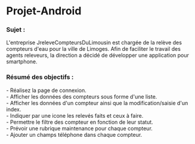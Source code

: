 # Projet-Android

<h3>Sujet :</h3>
L'entreprise JreleveCompteursDuLimousin est chargée de la relève des compteurs d'eau pour la ville de Limoges.
Afin de faciliter le travail des agents releveurs, la direction a décidé de développer une application pour smartphone.<br/>

<h3>Résumé des objectifs :</h3>
- Réalisez la page de connexion.<br/>
- Afficher les données des compteurs sous forme d'une liste.<br/>
- Afficher les données d'un compteur ainsi que la modification/saisie d'un index.<br/>
- Indiquer par une icone les relevés faits et ceux à faire.<br/>
- Permettre le filtre des compteur en fonction de leur statut.<br/>
- Prévoir une rubrique maintenance pour chaque compteur.<br/>
- Ajouter un champs téléphone dans chaque compteur.<br/>
